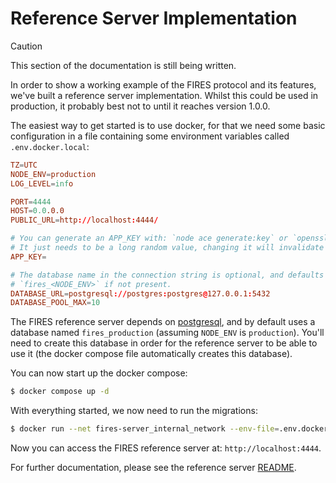 # Reference Server Implementation

> [!CAUTION]
> This section of the documentation is still being written.

In order to show a working example of the FIRES protocol and its features, we've built a reference server implementation. Whilst this could be used in production, it probably best not to until it reaches version 1.0.0.

The easiest way to get started is to use docker, for that we need some basic configuration in a file containing some environment variables called `.env.docker.local`:

```conf
TZ=UTC
NODE_ENV=production
LOG_LEVEL=info

PORT=4444
HOST=0.0.0.0
PUBLIC_URL=http://localhost:4444/

# You can generate an APP_KEY with: `node ace generate:key` or `openssl rand -base64 48`
# It just needs to be a long random value, changing it will invalidate all access tokens:
APP_KEY=

# The database name in the connection string is optional, and defaults to
# `fires_<NODE_ENV>` if not present.
DATABASE_URL=postgresql://postgres:postgres@127.0.0.1:5432
DATABASE_POOL_MAX=10
```

The FIRES reference server depends on [postgresql](https://postgresql.org), and by default uses a database named `fires_production` (assuming `NODE_ENV` is `production`). You'll need to create this database in order for the reference server to be able to use it (the docker compose file automatically creates this database).

You can now start up the docker compose:

```sh
$ docker compose up -d
```

With everything started, we now need to run the migrations:

```sh
$ docker run --net fires-server_internal_network --env-file=.env.docker.local ghcr.io/fedimod/fires-server:edge node ace migration:run --force
```

Now you can access the FIRES reference server at: `http://localhost:4444`.

For further documentation, please see the reference server [README](https://github.com/fedimod/fires/tree/main/components/fires-server#readme).
